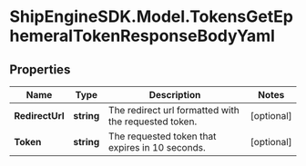 # ShipEngineSDK.Model.TokensGetEphemeralTokenResponseBodyYaml

## Properties

Name | Type | Description | Notes
------------ | ------------- | ------------- | -------------
**RedirectUrl** | **string** | The redirect url formatted with the requested token. | [optional] 
**Token** | **string** | The requested token that expires in 10 seconds. | [optional] 

